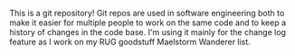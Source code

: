 This is a git repository! Git repos are used in software engineering both to make it easier for multiple people to work on the same code and to keep a history of changes in the code base. I'm using it mainly for the change log feature as I work on my RUG goodstuff Maelstorm Wanderer list.
